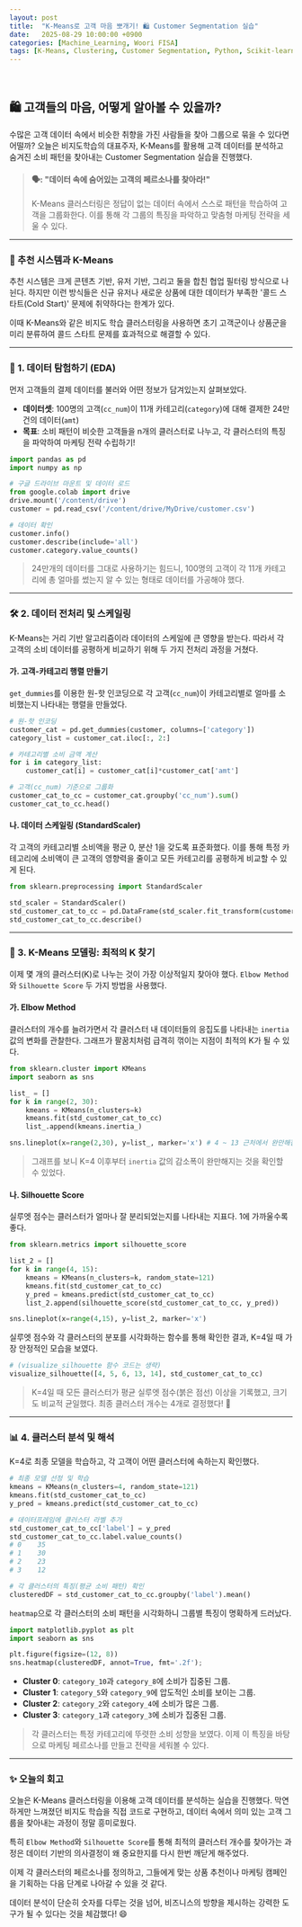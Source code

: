 ```yaml
---
layout: post
title:  "K-Means로 고객 마음 뽀개기! 🛍️ Customer Segmentation 실습"
date:   2025-08-29 10:00:00 +0900
categories: [Machine_Learning, Woori FISA]
tags: [K-Means, Clustering, Customer Segmentation, Python, Scikit-learn, '#우리FIS아카데미', '#우리FISA', '#AI엔지니어링', '#K-디지털트레이닝', '#우리에프아이에스', '#글로벌소프트웨어캠퍼스']
---
```


<br>

## 🛍️ 고객들의 마음, 어떻게 알아볼 수 있을까?

수많은 고객 데이터 속에서 비슷한 취향을 가진 사람들을 찾아 그룹으로 묶을 수 있다면 어떨까? 오늘은 비지도학습의 대표주자, K-Means를 활용해 고객 데이터를 분석하고 숨겨진 소비 패턴을 찾아내는 Customer Segmentation 실습을 진행했다.

> #### 🗣️: "데이터 속에 숨어있는 고객의 페르소나를 찾아라!"
> K-Means 클러스터링은 정답이 없는 데이터 속에서 스스로 패턴을 학습하여 고객을 그룹화한다. 이를 통해 각 그룹의 특징을 파악하고 맞춤형 마케팅 전략을 세울 수 있다.

---

### 🎯 추천 시스템과 K-Means

추천 시스템은 크게 콘텐츠 기반, 유저 기반, 그리고 둘을 합친 협업 필터링 방식으로 나뉜다. 하지만 이런 방식들은 신규 유저나 새로운 상품에 대한 데이터가 부족한 '콜드 스타트(Cold Start)' 문제에 취약하다는 한계가 있다.

이때 K-Means와 같은 비지도 학습 클러스터링을 사용하면 초기 고객군이나 상품군을 미리 분류하여 콜드 스타트 문제를 효과적으로 해결할 수 있다.

---

### 📜 1. 데이터 탐험하기 (EDA)

먼저 고객들의 결제 데이터를 불러와 어떤 정보가 담겨있는지 살펴보았다.

- **데이터셋**: 100명의 고객(`cc_num`)이 11개 카테고리(`category`)에 대해 결제한 24만 건의 데이터(`amt`)
- **목표**: 소비 패턴이 비슷한 고객들을 n개의 클러스터로 나누고, 각 클러스터의 특징을 파악하여 마케팅 전략 수립하기!

```python
import pandas as pd
import numpy as np

# 구글 드라이브 마운트 및 데이터 로드
from google.colab import drive
drive.mount('/content/drive')
customer = pd.read_csv('/content/drive/MyDrive/customer.csv')

# 데이터 확인
customer.info()
customer.describe(include='all')
customer.category.value_counts()
```

> 24만개의 데이터를 그대로 사용하기는 힘드니, 100명의 고객이 각 11개 카테고리에 총 얼마를 썼는지 알 수 있는 형태로 데이터를 가공해야 했다.

---

### 🛠️ 2. 데이터 전처리 및 스케일링

K-Means는 거리 기반 알고리즘이라 데이터의 스케일에 큰 영향을 받는다. 따라서 각 고객의 소비 데이터를 공평하게 비교하기 위해 두 가지 전처리 과정을 거쳤다.

#### 가. 고객-카테고리 행렬 만들기

`get_dummies`를 이용한 원-핫 인코딩으로 각 고객(`cc_num`)이 카테고리별로 얼마를 소비했는지 나타내는 행렬을 만들었다.

```python
# 원-핫 인코딩
customer_cat = pd.get_dummies(customer, columns=['category'])
category_list = customer_cat.iloc[:, 2:]

# 카테고리별 소비 금액 계산
for i in category_list:
    customer_cat[i] = customer_cat[i]*customer_cat['amt']

# 고객(cc_num) 기준으로 그룹화
customer_cat_to_cc = customer_cat.groupby('cc_num').sum()
customer_cat_to_cc.head()
```

#### 나. 데이터 스케일링 (StandardScaler)

각 고객의 카테고리별 소비액을 평균 0, 분산 1을 갖도록 표준화했다. 이를 통해 특정 카테고리에 소비액이 큰 고객의 영향력을 줄이고 모든 카테고리를 공평하게 비교할 수 있게 된다.

```python
from sklearn.preprocessing import StandardScaler

std_scaler = StandardScaler()
std_customer_cat_to_cc = pd.DataFrame(std_scaler.fit_transform(customer_cat_to_cc), columns=customer_cat_to_cc.columns, index=customer_cat_to_cc.index)
std_customer_cat_to_cc.describe()
```

---

### 🤖 3. K-Means 모델링: 최적의 K 찾기

이제 몇 개의 클러스터(K)로 나누는 것이 가장 이상적일지 찾아야 했다. `Elbow Method`와 `Silhouette Score` 두 가지 방법을 사용했다.

#### 가. Elbow Method

클러스터의 개수를 늘려가면서 각 클러스터 내 데이터들의 응집도를 나타내는 `inertia` 값의 변화를 관찰한다. 그래프가 팔꿈치처럼 급격히 꺾이는 지점이 최적의 K가 될 수 있다.

```python
from sklearn.cluster import KMeans
import seaborn as sns

list_ = []
for k in range(2, 30):
    kmeans = KMeans(n_clusters=k)
    kmeans.fit(std_customer_cat_to_cc)
    list_.append(kmeans.inertia_)

sns.lineplot(x=range(2,30), y=list_, marker='x') # 4 ~ 13 근처에서 완만해짐
```
> 그래프를 보니 K=4 이후부터 `inertia` 값의 감소폭이 완만해지는 것을 확인할 수 있었다.

#### 나. Silhouette Score

실루엣 점수는 클러스터가 얼마나 잘 분리되었는지를 나타내는 지표다. 1에 가까울수록 좋다.

```python
from sklearn.metrics import silhouette_score

list_2 = []
for k in range(4, 15):
    kmeans = KMeans(n_clusters=k, random_state=121)
    kmeans.fit(std_customer_cat_to_cc)
    y_pred = kmeans.predict(std_customer_cat_to_cc)
    list_2.append(silhouette_score(std_customer_cat_to_cc, y_pred))

sns.lineplot(x=range(4,15), y=list_2, marker='x')
```

실루엣 점수와 각 클러스터의 분포를 시각화하는 함수를 통해 확인한 결과, K=4일 때 가장 안정적인 모습을 보였다.

```python
# (visualize_silhouette 함수 코드는 생략)
visualize_silhouette([4, 5, 6, 13, 14], std_customer_cat_to_cc)
```

> K=4일 때 모든 클러스터가 평균 실루엣 점수(붉은 점선) 이상을 기록했고, 크기도 비교적 균일했다. 최종 클러스터 개수는 4개로 결정했다! 🎉

---

### 📊 4. 클러스터 분석 및 해석

K=4로 최종 모델을 학습하고, 각 고객이 어떤 클러스터에 속하는지 확인했다.

```python
# 최종 모델 선정 및 학습
kmeans = KMeans(n_clusters=4, random_state=121)
kmeans.fit(std_customer_cat_to_cc)
y_pred = kmeans.predict(std_customer_cat_to_cc)

# 데이터프레임에 클러스터 라벨 추가
std_customer_cat_to_cc['label'] = y_pred
std_customer_cat_to_cc.label.value_counts()
# 0    35
# 1    30
# 2    23
# 3    12

# 각 클러스터의 특징(평균 소비 패턴) 확인
clusteredDF = std_customer_cat_to_cc.groupby('label').mean()
```

`heatmap`으로 각 클러스터의 소비 패턴을 시각화하니 그룹별 특징이 명확하게 드러났다.

```python
import matplotlib.pyplot as plt
import seaborn as sns

plt.figure(figsize=(12, 8))
sns.heatmap(clusteredDF, annot=True, fmt='.2f');
```

- **Cluster 0**: `category_10`과 `category_8`에 소비가 집중된 그룹.
- **Cluster 1**: `category_5`와 `category_9`에 압도적인 소비를 보이는 그룹.
- **Cluster 2**: `category_2`와 `category_4`에 소비가 많은 그룹.
- **Cluster 3**: `category_1`과 `category_3`에 소비가 집중된 그룹.

> 각 클러스터는 특정 카테고리에 뚜렷한 소비 성향을 보였다. 이제 이 특징을 바탕으로 마케팅 페르소나를 만들고 전략을 세워볼 수 있다.

---

### ✨ 오늘의 회고

오늘은 K-Means 클러스터링을 이용해 고객 데이터를 분석하는 실습을 진행했다. 막연하게만 느껴졌던 비지도 학습을 직접 코드로 구현하고, 데이터 속에서 의미 있는 고객 그룹을 찾아내는 과정이 정말 흥미로웠다. 

특히 `Elbow Method`와 `Silhouette Score`를 통해 최적의 클러스터 개수를 찾아가는 과정은 데이터 기반의 의사결정이 왜 중요한지를 다시 한번 깨닫게 해주었다.

이제 각 클러스터의 페르소나를 정의하고, 그들에게 맞는 상품 추천이나 마케팅 캠페인을 기획하는 다음 단계로 나아갈 수 있을 것 같다. 

데이터 분석이 단순히 숫자를 다루는 것을 넘어, 비즈니스의 방향을 제시하는 강력한 도구가 될 수 있다는 것을 체감했다! 😄